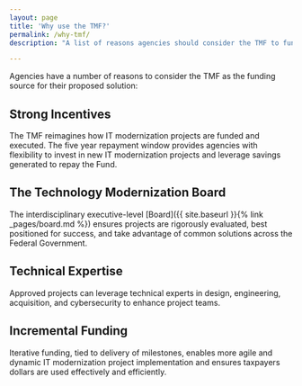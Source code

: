 ```yaml
---
layout: page
title: 'Why use the TMF?'
permalink: /why-tmf/
description: "A list of reasons agencies should consider the TMF to fund their project."

---
```


Agencies have a number of reasons to consider the TMF as the funding source for their proposed solution:

## Strong Incentives

The TMF reimagines how IT modernization projects are funded and executed. The five year repayment window provides agencies with flexibility to invest in new IT modernization projects and leverage savings generated to repay the Fund.

## The Technology Modernization Board

The interdisciplinary executive-level [Board]({{ site.baseurl }}{% link _pages/board.md %}) ensures projects are rigorously evaluated, best positioned for success, and take advantage of common solutions across the Federal Government.

## Technical Expertise

Approved projects can leverage technical experts in design, engineering, acquisition, and cybersecurity to enhance project teams.

## Incremental Funding

Iterative funding, tied to delivery of milestones, enables more agile and dynamic IT modernization project implementation and ensures taxpayers dollars are used effectively and efficiently.

